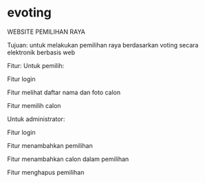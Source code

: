 # evoting
WEBSITE PEMILIHAN RAYA

Tujuan: untuk melakukan pemilihan raya berdasarkan voting secara elektronik berbasis web

Fitur: Untuk pemilih:

Fitur login

Fitur melihat daftar nama dan foto calon

Fitur memilih calon

Untuk administrator:

Fitur login

Fitur menambahkan pemilihan

Fitur menambahkan calon dalam pemilihan

Fitur menghapus pemilihan
